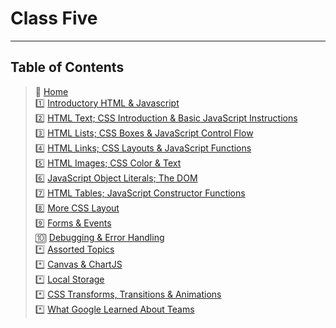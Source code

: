 # Class Five

_____

## Table of Contents

> 🏡 [Home](/README.md)<br>
> 1️⃣ [Introductory HTML & Javascript](class-01.md)<br>
> 2️⃣ [HTML Text; CSS Introduction & Basic JavaScript Instructions](class-02.md)<br>
> 3️⃣ [HTML Lists; CSS Boxes & JavaScript Control Flow](class-03.md)<br>
> 4️⃣ [HTML Links; CSS Layouts & JavaScript Functions](class-04.md)<br>
> 5️⃣ [HTML Images; CSS Color & Text](class-05.md)<br>
> 6️⃣ [JavaScript Object Literals; The DOM](class-06.md)<br>
> 7️⃣ [HTML Tables; JavaScript Constructor Functions](class-07.md)<br>
> 8️⃣ [More CSS Layout](class-08.md)<br>
> 9️⃣ [Forms & Events](class-09.md)<br>
> 🔟 [Debugging & Error Handling](class-10.md)<br>
> *️⃣ [Assorted Topics](class-11.md)<br>
> *️⃣ [Canvas & ChartJS](class-12.md)<br>
> *️⃣ [Local Storage](class-13.md)<br>
> *️⃣ [CSS Transforms, Transitions & Animations](class-14a.md)<br>
> *️⃣ [What Google Learned About Teams](class-14b.md)<br>
